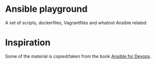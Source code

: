 # Ansible playground
A set of scripts, dockerfiles, Vagrantfiles and whatnot Ansible related

# Inspiration
Some of the material is copied/taken from the book [Ansible for Devops](http://www.ansiblefordevops.com/).
